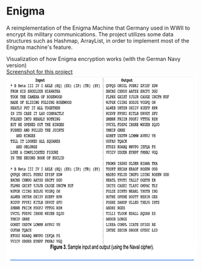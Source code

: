 # Enigma

A reimplementation of the Enigma Machine that Germany used in WWII to encrypt its military communications. 
The project utilizes some data structures such as Hashmap, ArrayList, in order to implement most of the Enigma machine's feature.

Visualization of how Enigma encryption works (with the German Navy version)
<br>
[Screenshot for this project](./EnigmaCode.png)
<br><img src="./EnigmaCode.png" width="780" height="500">

